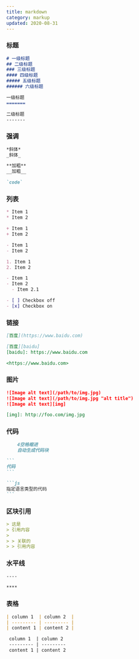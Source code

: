 ```yaml
--- 
title: markdown
category: markup
updated: 2020-08-31
---
```


### 标题

```markdown
# 一级标题
## 二级标题
### 三级标题
#### 四级标题
##### 五级标题
###### 六级标题
```

```markdown
一级标题
=======

二级标题
-------
```

### 强调

```markdown
*斜体*
_斜体_
```

```markdown
**加粗**
__加粗__
```

```markdown
`code`
```

### 列表

```markdown
* Item 1
* Item 2

+ Item 1
+ Item 2

- Item 1
- Item 2
```

```markdown
1. Item 1
2. Item 2
```

```markdown
- Item 1
- Item 2
  - Item 2.1
```

```markdown
- [ ] Checkbox off
- [x] Checkbox on
```

### 链接

```markdown
[百度](https://www.baidu.com)
```

```markdown
[百度][baidu]
[baidu]: https://www.baidu.com
```

```markdown
<https://www.baidu.com>
```

### 图片

```markdown
![Image alt text](/path/to/img.jpg)
![Image alt text](/path/to/img.jpg "alt title")
![Image alt text][img]
```

```markdown
[img]: http://foo.com/img.jpg
```

### 代码

```markdown
    4空格缩进
    自动生成代码块
```


~~~markdown
```
代码
```
~~~


~~~markdown
```js
指定语言类型的代码
```
~~~

### 区块引用

```markdown
> 这是
> 引用内容
>
> > 关联的
> > 引用内容
```

### 水平线

```markdown
----
```

```markdown
****
```

### 表格

```markdown
| column 1  | column 2  |
| --------- | --------- |
| content 1 | content 2 |
```

```markdown
 column 1  | column 2  
 --------- | --------- 
 content 1 | content 2 
```